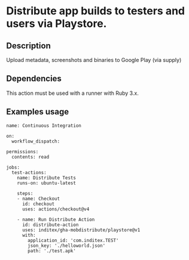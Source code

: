 # Distribute app builds to testers and users via Playstore.

## Description

Upload metadata, screenshots and binaries to Google Play (via supply)

## Dependencies

This action must be used with a runner with Ruby 3.x.

## Examples usage

```
name: Continuous Integration

on:
  workflow_dispatch:

permissions:
  contents: read

jobs:
  test-actions:
    name: Distribute Tests
    runs-on: ubuntu-latest

    steps:
    - name: Checkout
      id: checkout
      uses: actions/checkout@v4
  
    - name: Run Distribute Action
      id: distribute-action
      uses: inditex/gha-mobdistribute/playstore@v1
      with:
        application_id: 'com.inditex.TEST'
        json_key: './helloworld.json'
        path: './test.apk'
```
